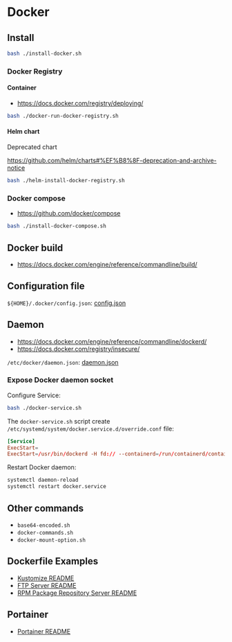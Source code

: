 # Docker

## Install

```bash
bash ./install-docker.sh
```

### Docker Registry

#### Container

- https://docs.docker.com/registry/deploying/

```bash
bash ./docker-run-docker-registry.sh
```

#### Helm chart

Deprecated chart

https://github.com/helm/charts#%EF%B8%8F-deprecation-and-archive-notice

```bash
bash ./helm-install-docker-registry.sh
```

### Docker compose

- https://github.com/docker/compose

```bash
bash ./install-docker-compose.sh
```

## Docker build

- https://docs.docker.com/engine/reference/commandline/build/

## Configuration file

`${HOME}/.docker/config.json`: [config.json](/docker/config.json)

## Daemon

- https://docs.docker.com/engine/reference/commandline/dockerd/
- https://docs.docker.com/registry/insecure/

`/etc/docker/daemon.json`: [daemon.json](/docker/daemon.json)

### Expose Docker daemon socket

Configure Service:

```bash
bash ./docker-service.sh
```

The `docker-service.sh` script create `/etc/systemd/system/docker.service.d/override.conf` file:

```conf
[Service]
ExecStart=
ExecStart=/usr/bin/dockerd -H fd:// --containerd=/run/containerd/containerd.sock --host tcp://0.0.0.0:2375
```

Restart Docker daemon:

```bash
systemctl daemon-reload
systemctl restart docker.service
```

## Other commands

- `base64-encoded.sh`
- `docker-commands.sh`
- `docker-mount-option.sh`

## Dockerfile Examples

- [Kustomize README](/Kustomize/README.md)
- [FTP Server README](/linux/ftp-server/README.md)
- [RPM Package Repository Server README](/linux/rpm-package-repo-server/README.md)

## Portainer

- [Portainer README](/docker/portainer.md)
